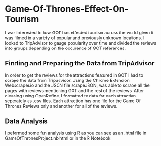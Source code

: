 # Game-Of-Thrones-Effect-On-Tourism
I was interested in how GOT has effected tourism across the world given it was filmed in a variety of popular and previously unknown locations. I looked to TripAdvisor to gauge popularity over time and divided the reviews into groups depending on the occurence of GOT references.
## Finding and Preparing the Data from TripAdvisor
In order to get the reviews for the attractions featured in GOT I had to scrape the data from Tripadvisor. Using the Chrome Extension Webscraper.io and the JSON file scrapeJSON, was able to scrape all the pages with reviews mentioning GOT and the rest of the reviews. After cleaning using OpenRefine, I formatted te data for each attraction seperately as .csv files. Each attraction has one file for the Game Of Thrones Reviews only and another for all of the reviews. 
## Data Analysis
I peformed some fun analysis using R as you can see as an .html file in GameOfThronesProject.nb.html or in the R Notebook 

